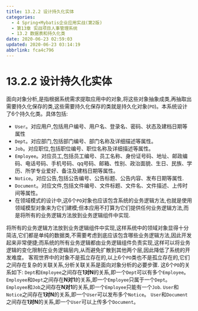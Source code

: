 ```yaml
---
title: 13.2.2 设计持久化实体
categories: 
  - 4 Spring+Mybatis企业应用实战(第2版)
  - 第13章 实战项目人事管理系统
  - 13.2 数据表和持久化类
date: 2020-06-23 02:59:03
updated: 2020-06-23 03:14:19
abbrlink: fca4c796
---
```

# 13.2.2 设计持久化实体
面向对象分析,是指根据系统需求提取应用中的对象,将这些对象抽象成类,再抽取出需要持久化保存的类,这些需要持久化保存的类就是持久化对象(`PO`)。本系统设计了6个持久化类。具体包括:
- `User`。对应用户,包括用户编号、用户名、登录名、密码、状态及建档日期等属性
- `Dept`。对应部门,包括部门编号、部门名称及详细描述等属性。
- `Job`。对应职位,包括职位编号、职位名称及详细描述等属性。
- `Employee`。对应员工,包括员工编号、员工名称、身份证号码、地址、邮政编码、电话号码、手机号码、qq号码、邮箱、性别、政治面貌、生日、民族、学历、所学专业爱好、备注及建档日期等属性。
- `Notice`。对应公告,包括公告编号、公告标题、公告内容、发布日期等属性.
- `Document`。对应文件,包括文件编号、文件标题、文件名、文件描述、上传时间等属性。
- 在领域模式的设计中,这6个`PO`对象也应该包含系统的业务逻辑方法,也就是使用领域模型对象来为它们建模;但本应用不打算为它们提供任何业务逻辑方法,而是将所有的业务逻辑方法放到业务逻辑组件中实现.

将所有的业务逻辑方法放到业务逻辑组件中实现,这样系统中的领域对象显得十分简洁,它们都是单纯的数据类,不需要考虑到底应该包含哪些业务逻辑方法,因此开发起来非常便捷;而系统的所有业务逻辑都由业务逻辑组件负责实现,这样可以将业务逻辑的变化限制在业务逻辑层内,从而避免扩散到其他两个层,因此降低了系统的开发难度。
客观世界中的对象不是孤立存在的,以上6个`PO`类也不是孤立存在的,它们之间存在复杂的关联关系,分析关联关系是面向对象分析的必要步骤.
这6个`PO`的关系如下:
`Dept`和`Employee`之间存在**1对N**的关系,即一个`Dept`可以有多个`Employee`。
`Employee`和`Dept`之间存在**N对1**的关系,即一个`Employee`只属于一个`Dept`。
`Employee`和`Job`之间存在**N对1**的关系,即一个`Employee`只能有一个`Job`.
`User`和`Notice`之间存在**1对N**的关系,即一个`User`可以发布多个`Notice`。
`User`和`Document`之间存在**1对N**的关系,即一个`User`可以上传多个`Document`。

